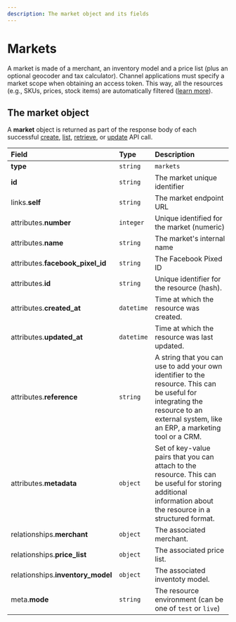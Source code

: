 ```yaml
---
description: The market object and its fields
---
```


# Markets

A market is made of a merchant, an inventory model and a price list \(plus an optional geocoder and tax calculator\). Channel applications must specify a market scope when obtaining an access token. This way, all the resources \(e.g., SKUs, prices, stock items\) are automatically filtered \([learn more](https://commercelayer.io/glossary/market/)\).

## The market object

A **market** object is returned as part of the response body of each successful [create](https://docs.commercelayer.io/api/resources/markets/create_market), [list](https://docs.commercelayer.io/api/resources/markets/list_markets), [retrieve](https://docs.commercelayer.io/api/resources/markets/retrieve_market), or [update](https://docs.commercelayer.io/api/resources/markets/update_market) API call.

| Field | Type | Description |
| :--- | :--- | :--- |
| **type** | `string` | `markets` |
| **id** | `string` | The market unique identifier |
| links.**self** | `string` | The market endpoint URL |
| attributes.**number** | `integer` | Unique identified for the market \(numeric\) |
| attributes.**name** | `string` | The market's internal name |
| attributes.**facebook\_pixel\_id** | `string` | The Facebook Pixed ID |
| attributes.**id** | `string` | Unique identifier for the resource \(hash\). |
| attributes.**created\_at** | `datetime` | Time at which the resource was created. |
| attributes.**updated\_at** | `datetime` | Time at which the resource was last updated. |
| attributes.**reference** | `string` | A string that you can use to add your own identifier to the resource. This can be useful for integrating the resource to an external system, like an ERP, a marketing tool or a CRM. |
| attributes.**metadata** | `object` | Set of key-value pairs that you can attach to the resource. This can be useful for storing additional information about the resource in a structured format. |
| relationships.**merchant** | `object` | The associated merchant. |
| relationships.**price\_list** | `object` | The associated price list. |
| relationships.**inventory\_model** | `object` | The associated inventoty model. |
| meta.**mode** | `string` | The resource environment \(can be one of `test` or `live`\) |

